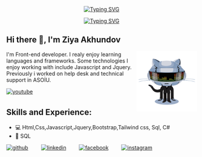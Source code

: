 <p align="center">
<a href="https://git.io/typing-svg"><img src="https://readme-typing-svg.demolab.com?font=Fira+Code&pause=1000&center=true&repeat=false&width=435&lines=Ziya+Akhundov" alt="Typing SVG" /></a>
</p>

<p align="center">
    <a href="https://git.io/typing-svg"><img src="https://readme-typing-svg.demolab.com?font=Fira+Code&pause=1000&center=true&width=435&lines=Frontend+Developer;Always+learning+new+things" alt="Typing SVG" /></a>
</p>

<!-- ![Web Development](https://github.com/ZiyaAkhundov/ZiyaAkhundov/blob/main/front-end.png?raw=true) -->

## Hi there 👋, I'm Ziya Akhundov
<img align="right" alt="GIF" height="160px" src="https://github.com/ZiyaAkhundov/ZiyaAkhundov/blob/main/ZiyaAkhundov.gif?raw=true"/>

I'm Front-end developer. I realy enjoy learning languages and frameworks. Some technologies I enjoy working with include Javascript and Jquery. Previously i worked on help desk and technical support in ASOİU.

<a href="https://www.youtube.com/@ProgrammersSchool" target="_blank">
<img src=https://img.shields.io/badge/youtube-%23EE4831.svg?&style=for-the-badge&logo=youtube&logoColor=white alt=youtube style="margin-bottom: 5px;" />
</a>

## Skills and Experience: 
* 💻 Html,Css,Javascript,Jquery,Bootstrap,Tailwind css, Sql, C#
* 💾 SQL
<!-- <a href="https://github.com/ZiyaAkhundov"
<img align="left" alt="github" width="30px" style="padding-right:10px;" src="https://cdn.jsdelivr.net/gh/devicons/devicon/icons/github/github-original.svg">
</a> -->
[<img src='https://cdn-icons-png.flaticon.com/512/25/25231.png' alt='github' style="padding-right: 30px" height='40'>](https://github.com/ZiyaAkhundov)  [<img src='https://cdn.freebiesupply.com/logos/large/2x/linkedin-icon-logo-png-transparent.png' alt='linkedin' style="padding-right: 30px" height='40'>](https://www.linkedin.com/in/ziya-akhundov-b69132242/) [<img src='https://upload.wikimedia.org/wikipedia/commons/thumb/0/05/Facebook_Logo_%282019%29.png/1024px-Facebook_Logo_%282019%29.png' alt='facebook' style="padding-right: 30px" height='40'>](https://www.facebook.com/ziya.akhundov)  [<img src='https://upload.wikimedia.org/wikipedia/commons/thumb/a/a5/Instagram_icon.png/2048px-Instagram_icon.png' alt='instagram' style="padding-right: 30px" height='40'>](https://www.instagram.com/akhundov_ziya)  

